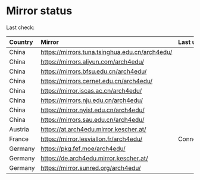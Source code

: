 <script src="./time.js"></script>
# Mirror status
Last check: <script type="text/javascript">localize(1732765037.0950494);</script>

|Country|Mirror|Last update|
|:------|:-----|:----------|
|China|https://mirrors.tuna.tsinghua.edu.cn/arch4edu/|<script type="text/javascript">localize(1732733108);</script>|
|China|https://mirrors.aliyun.com/arch4edu/|<script type="text/javascript">localize(1732733108);</script>|
|China|https://mirrors.bfsu.edu.cn/arch4edu/|<script type="text/javascript">localize(1732733108);</script>|
|China|https://mirrors.cernet.edu.cn/arch4edu/|<script type="text/javascript">localize(1732733108);</script>|
|China|https://mirror.iscas.ac.cn/arch4edu/|<script type="text/javascript">localize(1732733108);</script>|
|China|https://mirrors.nju.edu.cn/arch4edu/|<script type="text/javascript">localize(1732689854);</script>|
|China|https://mirror.nyist.edu.cn/arch4edu/|<script type="text/javascript">localize(1732689854);</script>|
|China|https://mirrors.sau.edu.cn/arch4edu/|<script type="text/javascript">localize(1729319991);</script>|
|Austria|https://at.arch4edu.mirror.kescher.at/|<script type="text/javascript">localize(1732733108);</script>|
|France|https://mirror.lesviallon.fr/arch4edu/|ConnectTimeout|
|Germany|https://pkg.fef.moe/arch4edu/|<script type="text/javascript">localize(1732733108);</script>|
|Germany|https://de.arch4edu.mirror.kescher.at/|<script type="text/javascript">localize(1732733108);</script>|
|Germany|https://mirror.sunred.org/arch4edu/|<script type="text/javascript">localize(1732733108);</script>|

<script src="./tablefilter/tablefilter.js"></script>
<script src="./table.js"></script>